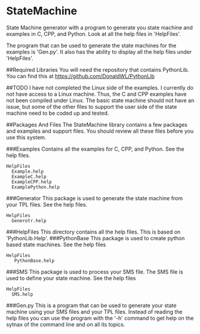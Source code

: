 # StateMachine
  State Machine generator with a program to generate you state machine
  and examples in C, CPP, and Python.  Look at all the help files in
  'HelpFiles'.
 
  The program that can be used to generate the state machines for the
  examples is 'Gen.py'.  It also has the ability to display all the
  help files under 'HelpFiles'.

##Required Libraries
  You will need the repository that contains PythonLib.  You can find
  this at https://github.com/DonaldWL/PythonLib

##TODO
  I have not completed the Linux side of the examples.  I currently do
  not have access to a Linux machine.  Thus, the C and CPP examples have
  not been compiled under Linux.  The basic state machine should not have
  an issue, but some of the other files to support the user side of the
  state machine need to be coded up and tested.

##Packages And Files 
  The StateMachine library contains a few packages and examples and 
  support files.  You should review all these files before you use
  this system.
  
###Examples
  Contains all the examples for C, CPP, and Python.  See the help files.
    
    HelpFiles
      Example.help
      ExampleC.help
      ExampleCPP.help
      ExamplePython.help
###Generator
  This package is used to generate the state machine from your TPL files.  See the help files.
    
    HelpFiles
      Generotr.help
###HelpFiles
  This directory contains all the help files.  This is based on 'PythonLib.Help'.
###PythonBase
  This package is used to create python based state machines.  See the help files
    
    HelpFiles
       PythonBase.help
###SMS
  This package is used to process your SMS file.  The SMS file is used to define your 
  state machine.  See the help files
  
    HelpFiles
      SMS.help
###Gen.py
  This is a program that can be used to generate your state machine using your SMS
  files and your TPL files.  Instead of reading the help files you can use the program
  with the '-h' command to get help on the sytnax of the command line and on all its
  topics.
